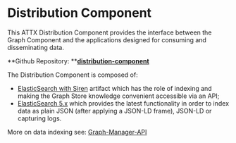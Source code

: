 # Distribution Component

This ATTX Distribution Component provides the interface between the Graph Component and the applications designed for consuming and disseminating data.

**Github Repository: **[**distribution-component**](https://github.com/ATTX-project/distribution-component)

The Distribution Component is composed of:

* [ElasticSearch with Siren](ElasticSearch-with-Siren.md) artifact which has the role of indexing and making the Graph Store knowledge convenient accessible via an API;
* [ElasticSearch 5.x](ElasticSearch-5.md) which provides the latest functionality in order to index data as plain JSON \(after applying a JSON-LD frame\), JSON-LD or capturing logs.

More on data indexing see: [Graph-Manager-API](Graph-Manager-API.md)
